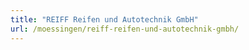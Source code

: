 ```yaml
---
title: "REIFF Reifen und Autotechnik GmbH"
url: /moessingen/reiff-reifen-und-autotechnik-gmbh/
---
```

